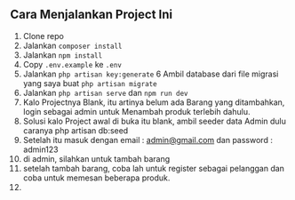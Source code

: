 ## Cara Menjalankan Project Ini

1. Clone repo
2. Jalankan `composer install`
3. Jalankan `npm install`
4. Copy `.env.example` ke `.env`
5. Jalankan `php artisan key:generate`
6  Ambil database dari file migrasi yang saya buat `php artisan migrate`
7. Jalankan `php artisan serve` dan `npm run dev`
8. Kalo Projectnya Blank, itu artinya belum ada Barang yang ditambahkan, login sebagai admin untuk Menambah produk terlebih dahulu.
9. Solusi kalo Project awal di buka itu blank, ambil seeder data Admin dulu caranya  php artisan db:seed
10. Setelah itu masuk dengan email : admin@gmail.com dan password : admin123
11. di admin, silahkan untuk tambah barang
12. setelah tambah barang, coba lah untuk register sebagai pelanggan dan coba untuk memesan beberapa produk.
13. 
